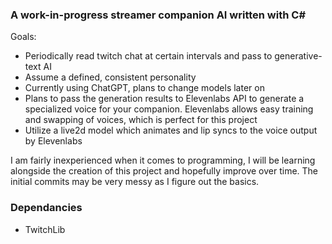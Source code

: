 ﻿### A work-in-progress streamer companion AI written with C#

Goals:
- Periodically read twitch chat at certain intervals and pass to generative-text AI
- Assume a defined, consistent personality 
- Currently using ChatGPT, plans to change models later on
- Plans to pass the generation results to Elevenlabs API to generate a specialized voice
  for your companion. Elevenlabs allows easy training and swapping of voices, which is
  perfect for this project
- Utilize a live2d model which animates and lip syncs to the voice output by Elevenlabs

I am fairly inexperienced when it comes to programming, I will be learning alongside
the creation of this project and hopefully improve over time. The initial commits may be
very messy as I figure out the basics. 

### Dependancies
- TwitchLib